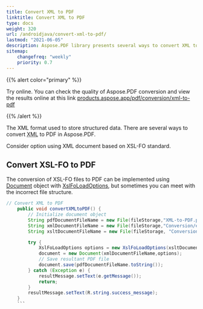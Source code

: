 ```yaml
---
title: Convert XML to PDF 
linktitle: Convert XML to PDF
type: docs
weight: 320
url: /androidjava/convert-xml-to-pdf/
lastmod: "2021-06-05"
description: Aspose.PDF library presents several ways to convert XML to PDF. You can use the XslFoLoadOptions or do this with an incorrect file structure.
sitemap:
    changefreq: "weekly"
    priority: 0.7
---
```


{{% alert color="primary" %}}

Try online. You can check the quality of Aspose.PDF conversion and view the results online at this link [products.aspose.app/pdf/conversion/xml-to-pdf](https://products.aspose.app/pdf/conversion/xml-to-pdf)

{{% /alert %}}

The XML format used to store structured data. There are several ways to convert <abbr title="Extensible Markup Language">XML</abbr> to PDF in Aspose.PDF.

Consider option using XML document based on XSL-FO standard.

## Convert XSL-FO to PDF

The conversion of XSL-FO files to PDF can be implemented using [Document](https://apireference.aspose.com/pdf/java/com.aspose.pdf.class-use/document) object with [XslFoLoadOptions](https://apireference.aspose.com/pdf/java/com.aspose.pdf/xslfoloadoptions),  but sometimes you can meet with the incorrect file structure. 

```java
// Convert XML to PDF
    public void convertXMLtoPDF() {
        // Initialize document object
        String pdfDocumentFileName = new File(fileStorage,"XML-to-PDF.pdf").toString();
        String xmlDocumentFileName = new File(fileStorage,"Conversion/employees.xml").toString();
        String xsltDocumentFileName = new File(fileStorage, "Conversion/employees.xslt").toString();

        try {
            XslFoLoadOptions options = new XslFoLoadOptions(xsltDocumentFileName);
            document = new Document(xmlDocumentFileName,options);
            // Save resultant PDF file
            document.save(pdfDocumentFileName.toString());
        } catch (Exception e) {
            resultMessage.setText(e.getMessage());
            return;
        }
        resultMessage.setText(R.string.success_message);
    }    
    ```
    